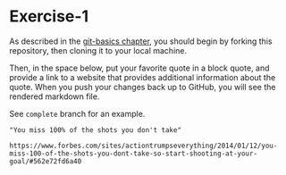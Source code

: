 # Exercise-1

As described in the [git-basics chapter](https://info201.github.io/git-basics.html), you should begin by forking this repository, then cloning it to your local machine.

Then, in the space below, put your favorite quote in a block quote, and provide a link to a website that provides additional information about the quote. When you push your changes back up to GitHub, you will see the rendered markdown file.

See `complete` branch for an example.
```
"You miss 100% of the shots you don't take"

https://www.forbes.com/sites/actiontrumpseverything/2014/01/12/you-miss-100-of-the-shots-you-dont-take-so-start-shooting-at-your-goal/#562e72fd6a40
